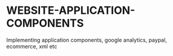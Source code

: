 # WEBSITE-APPLICATION-COMPONENTS
Implementing application components, google analytics, paypal, ecommerce, xml etc

